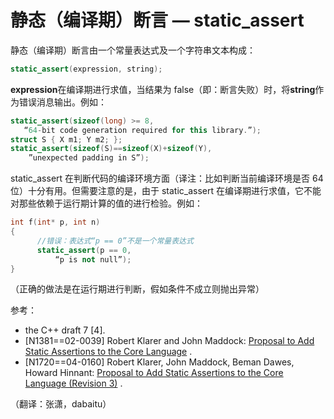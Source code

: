 # 静态（编译期）断言 — static_assert

静态（编译期）断言由一个常量表达式及一个字符串文本构成：

```cpp
static_assert(expression, string); 
```

**expression**在编译期进行求值，当结果为 false（即：断言失败）时，将**string**作为错误消息输出。例如：

```cpp
static_assert(sizeof(long) >= 8,
   “64-bit code generation required for this library.”);
struct S { X m1; Y m2; };
static_assert(sizeof(S)==sizeof(X)+sizeof(Y),
    ”unexpected padding in S”); 
```

static_assert 在判断代码的编译环境方面（译注：比如判断当前编译环境是否 64 位）十分有用。但需要注意的是，由于 static_assert 在编译期进行求值，它不能对那些依赖于运行期计算的值的进行检验。例如：

```cpp
int f(int* p, int n)
{
      //错误：表达式“p == 0”不是一个常量表达式
      static_assert(p == 0,
          “p is not null”);
} 
```

（正确的做法是在运行期进行判断，假如条件不成立则抛出异常）

参考：

*   the C++ draft 7 [4].
*   [N1381==02-0039] Robert Klarer and John Maddock: [Proposal to Add Static Assertions to the Core Language](http://www.open-std.org/jtc1/sc22/wg21/docs/papers/2002/n1381.htm) .
*   [N1720==04-0160] Robert Klarer, John Maddock, Beman Dawes, Howard Hinnant: [Proposal to Add Static Assertions to the Core Language (Revision 3)](http://www.open-std.org/jtc1/sc22/wg21/docs/papers/2004/n1720.html) .

（翻译：张潇，dabaitu）